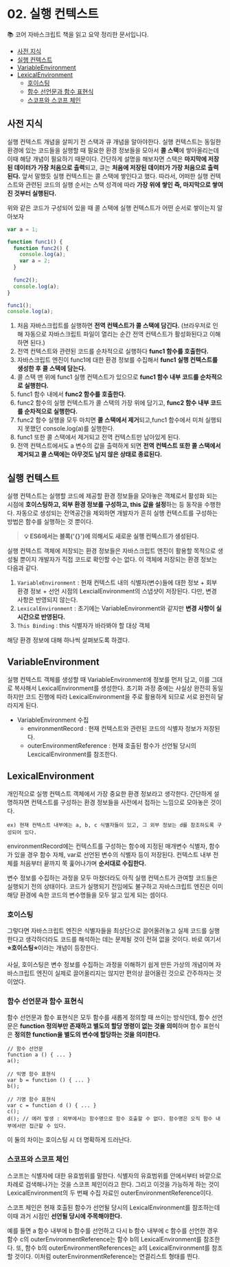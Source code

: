 # 02. 실행 컨텍스트

📚 코어 자바스크립트 책을 읽고 요약 정리한 문서입니다.

* [사전 지식](#사전-지식)
* [실행 컨텍스트](#실행-컨텍스트)
* [VariableEnvironment](#VariableEnvironment)
* [LexicalEnvironment](#LexicalEnvironment)
  - [호이스팅](#호이스팅)
  - [함수 선언문과 함수 표현식](#함수-선언문과-함수-표현식)
  - [스코프와 스코프 체인](#스코프와-스코프-체인)

## 사전 지식

실행 컨텍스트 개념을 살피기 전 스택과 큐 개념을 알아야한다. 실행 컨텍스트는 동일한 환경에 있는 코드들을 실행할 때 필요한 환경 정보들을 모아서 **콜 스택**에 쌓아올리는데 이때 해당 개념이 필요하기 때문이다. 간단하게 설명을 해보자면 스택은 **마지막에 저장된 데이터가 가장 처음으로 출력**되고, 큐는 **처음에 저장된 데이터가 가장 처음으로 출력된다.**
앞서 말했듯 실행 컨텍스트는 콜 스택에 쌓인다고 했다. 따라서, 어떠한 실행 컨텍스트와 관련된 코드의 실행 순서는 스택 성격에 따라 **가장 위에 쌓인 즉, 마지막으로 쌓여진 것부터 실행된다.**

위와 같은 코드가 구성되어 있을 때 콜 스택에 실행 컨텍스트가 어떤 순서로 쌓이는지 알아보자

```js
var a = 1;

function func1() {
  function func2() {
    console.log(a);
    var a = 2;
  }
  
  func2();
  console.log(a);
}

func1();
console.log(a);
```

1. 처음 자바스크립트를 실행하면 **전역 컨텍스트가 콜 스택에 담긴다.** (브라우저로 인해 자동으로 자바스크립트 파일이 열리는 순간 전역 컨텍스트가 활성화된다고 이해하면 된다.)
2. 전역 컨텍스트와 관련된 코드를 순차적으로 실행하다 **func1 함수를 호출한다.**
3. 자바스크립트 엔진이 func1에 대한 환경 정보를 수집해서 **func1 실행 컨텍스트를 생성한 후 콜 스택에 담는다.**
4. 콜 스택 맨 위에 func1 실행 컨텍스트가 있으므로 **func1 함수 내부 코드를 순차적으로 실행한다.**
5. func1 함수 내에서 **func2 함수를 호출한다.**
6. func2 함수의 실행 컨텍스트가 콜 스택의 가장 위에 담기고, **func2 함수 내부 코드를 순차적으로 실행한다.**
7. func2 함수 실행을 모두 마치면 **콜 스택에서 제거**되고,func1 함수에서 미처 실행되지 못했던 console.log(a)를 실행한다.
8. func1 또한 콜 스택에서 제거되고 전역 컨텍스트만 남아있게 된다.
9. 전역 컨텍스트에서도 a 변수의 값을 출력하게 되면 **전역 컨텍스트 또한 콜 스택에서 제거되고 콜 스택에는 아무것도 남지 않은 상태로 종료된다.**

## 실행 컨텍스트

실행 컨텍스트는 실행할 코드에 제공할 환경 정보들을 모아놓은 객체로서 활성화 되는 시점에 **호이스팅하고, 외부 환경 정보를 구성하고, this 값을 설정**하는 등 동작을 수행한다.
자동으로 생성되는 전역공간을 제외하면 개발자가 흔히 실행 컨텍스트를 구성하는 방법은 함수를 실행하는 것 뿐이다. 

> **💡 ES6에서는 블록('{}')에 의해서도 새로운 실행 컨텍스트가 생성된다.**

실행 컨텍스트 객체에 저장되는 환경 정보들은 자바스크립트 엔진이 활용할 목적으로 생성될 뿐이지 개발자가 직접 코드로 확인할 수는 없다. 이 객체에 저장되는 환경 정보는 다음과 같다.

1. `VariableEnvironment` : 현재 컨텍스트 내의 식별자(변수)들에 대한 정보 + 회부 환경 정보 + 선언 시점의 LexcialEnvironment의 스냅샷이 저장된다. 다만, 변경 사항은 반영되지 않는다.
2. `LexicalEnvironment` : 초기에는 VariableEnvironment와 같지만 **변경 사항이 실시간으로 반영된다.**
3. `This Binding` : this 식별자가 바라봐야 할 대상 객체

해당 환경 정보에 대해 하나씩 살펴보도록 하겠다.

## VariableEnvironment

실행 컨텍스트 객체를 생성할 때 VariableEnvironment에 정보를 먼저 담고, 이를 그대로 복사해서 LexicalEnvironment를 생성한다. 초기화 과정 중에는 사실상 완전히 동일하지만 
코드 진행에 따라 LexicalEnvironment을 주로 활용하게 되므로 서로 완전히 달라지게 된다.

* VariableEnvironment 수집 
  - environmentRecord : 현재 컨텍스트와 관련된 코드의 식별자 정보가 저장된다.
  - outerEnvironmentReference : 현재 호출된 함수가 선언될 당시의 LexcicalEnvironment를 참조한다.
  
## LexicalEnvironment

개인적으로 실행 컨텍스트 객체에서 가장 중요한 환경 정보라고 생각한다. 간단하게 설명하자면 컨텍스트를 구성하는 환경 정보들을 사전에서 접하는 느낌으로 모아놓은 것이다.

```
ex) 현재 컨텍스트 내부에는 a, b, c 식별자들이 있고, 그 외부 정보는 d를 참조하도록 구성되어 있다.
```

environmentRecord에는 컨텍스트를 구성하는 함수에 지정된 매개변수 식별자, 함수가 있을 경우 함수 자체, var로 선언된 변수의 식별자 등이 저장된다. 컨텍스트 내부 전체를 처음부터 끝까지 쭉 훑어나가며
**순서대로 수집한다.**

변수 정보를 수집하는 과정을 모두 마쳤더라도 아직 실행 컨텍스트가 관여할 코드들은 실행되기 전의 상태이다.
코드가 실행되기 전임에도 불구하고 자바스크립트 엔진은 이미 해당 환경에 속한 코드의 변수명들을 모두 알고 있게 되는 셈이다.

### 호이스팅

그렇다면 자바스크립트 엔진은 식별자들을 최상단으로 끌어올려놓고 실제 코드를 실행한다고 생각하더라도 코드를 해석하는 데는 문제될 것이 전혀 없을 것이다.
바로 여기서 **⭐️호이스팅⭐️**이라는 개념이 등장한다.

사실, 호이스팅은 변수 정보를 수집하는 과정을 이해하기 쉽게 만든 가상의 개념이며 자바스크립트 엔진이 실제로 끌어올리지는 않지만 편의상 끌어올린 것으로 간주하자는 것이었다.

### 함수 선언문과 함수 표현식

함수 선언문과 함수 표현식은 모두 함수를 새롭게 정의할 때 쓰이는 방식인데, 함수 선언문은 **function 정의부만 존재하고 별도의 할당 명령이 없는 것을 의미**하며 함수 표현식은 **정의한 function을 별도의 변수에 
할당하는 것을 의미한다.**

```
// 함수 선언문
function a () { ... }
a();

// 익명 함수 표현식
var b = function () { ... }
b();

// 기명 함수 표현식
var c = function d () { ... }
c();
d(); // 에러 발생 : 외부에서는 함수명으로 함수 호출할 수 없다. 함수명은 오직 함수 내부에서만 접근할 수 있다.
```

이 둘의 차이는 호이스팅 시 더 명확하게 드러난다.

### 스코프와 스코프 체인

스코프는 식별자에 대한 유효범위를 말한다. 식별자의 유효범위를 안에서부터 바깥으로 차례로 검색해나가는 것을 스코프 체인이라고 한다. 그리고 이것을 가능하게 하는 것이 LexicalEnvironment의 두 번째 
수집 자료인 outerEnvironmentReference이다.

스코프 체인은 현재 호출된 함수가 선언될 당시의 LexicalEnvironment를 참조하는데 이때 과거 시점인 **선언될 당시에 주목해야한다.**

예를 들면 a 함수 내부에 b 함수를 선언하고 다시 b 함수 내부에 c 함수를 선언한 경우 함수 c의 outerEnvironmentReference는 함수 b의 LexicalEnvironment를 참조한다. 또, 함수 b의 
outerEnvironmentReferences는 a의 LexicalEnvironment를 참조할 것이다. 이처럼 outerEnvironmentReference는 연결리스트 형태를 띈다.
